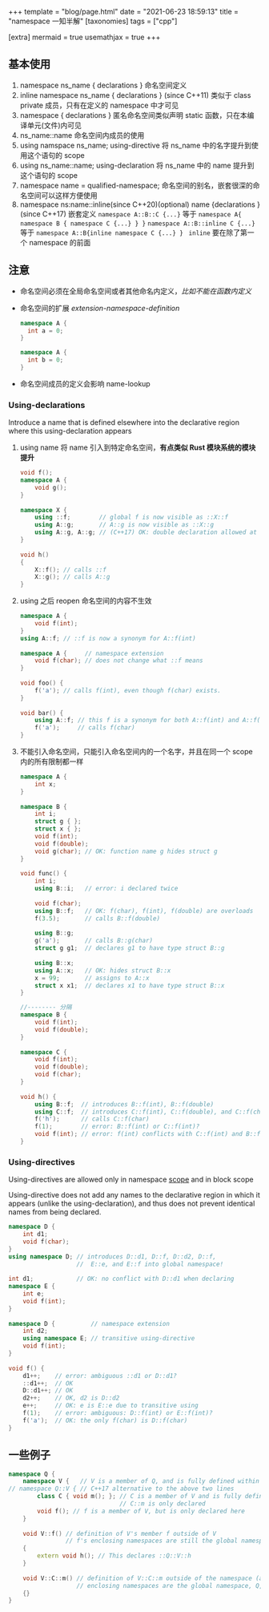 +++
template = "blog/page.html"
date = "2021-06-23 18:59:13"
title = "namespace 一知半解"
[taxonomies]
tags = ["cpp"]

[extra]
mermaid = true
usemathjax = true
+++
<!--
mermaid example:
<div class="mermaid">
    mermaid program
</div>
-->

## 基本使用
1. namespace ns_name { declarations }
命名空间定义
2. inline namespace ns_name { declarations } (since C++11)
类似于 class private 成员，只有在定义的 namespace 中才可见
3. namespace { declarations } 
   匿名命名空间类似声明 static 函数，只在本编译单元(文件)内可见
4. ns_name::name
   命名空间内成员的使用
5. using namspace ns_name;
   using-directive 将 ns_name 中的名字提升到使用这个语句的 scope 
6. using ns_name::name;
   using-declaration 将 ns_name 中的 name 提升到这个语句的 scope
7. namespace name = qualified-namespace;
   命名空间的别名，嵌套很深的命名空间可以这样方便使用
8. namespace ns:name::inline(since C++20)(optional) name {declarations } (since C++17)
   嵌套定义
   `namespace A::B::C {...}` 等于 `namespace A{ namespace B { namespace C {...} } }`
   `namespace A::B::inline C {...}` 等于 `namespace A::B{inline namespace C {...} } `
   `inline` 要在除了第一个 namespace 的前面

## 注意

- 命名空间必须在全局命名空间或者其他命名内定义，*比如不能在函数内定义*

- 命名空间的扩展 *extension-namespace-definition*

  ```cpp
  namespace A {
  	int a = 0;
  }
  
  namespace A {
    int b = 0;
  }
  ```

- 命名空间成员的定义会影响 name-lookup

  

  
### Using-declarations

Introduce a name that is defined elsewhere into the declarative region where this using-declaration appears

1. using name 将 name 引入到特定命名空间，**有点类似 Rust 模块系统的模块提升**

   ```cpp
   void f();
   namespace A {
       void g();
   }
    
   namespace X {
       using ::f;        // global f is now visible as ::X::f
       using A::g;       // A::g is now visible as ::X::g
       using A::g, A::g; // (C++17) OK: double declaration allowed at namespace scope
   }
    
   void h()
   {
       X::f(); // calls ::f
       X::g(); // calls A::g
   }
   ```

2. using 之后 reopen 命名空间的内容不生效

   ```cpp
   namespace A {
       void f(int);
   }
   using A::f; // ::f is now a synonym for A::f(int)
    
   namespace A {     // namespace extension
       void f(char); // does not change what ::f means
   }
    
   void foo() {
       f('a'); // calls f(int), even though f(char) exists.
   }
    
   void bar() {
       using A::f; // this f is a synonym for both A::f(int) and A::f(char)
       f('a');     // calls f(char)
   }
   ```

3. 不能引入命名空间，只能引入命名空间内的一个名字，并且在同一个 scope 内的所有限制都一样

   ```cpp
   namespace A {
       int x;
   }
    
   namespace B {
       int i;
       struct g { };
       struct x { };
       void f(int);
       void f(double);
       void g(char); // OK: function name g hides struct g
   }
    
   void func() {
       int i;
       using B::i;   // error: i declared twice
    
       void f(char);
       using B::f;   // OK: f(char), f(int), f(double) are overloads
       f(3.5);       // calls B::f(double)
    
       using B::g;
       g('a');       // calls B::g(char)
       struct g g1;  // declares g1 to have type struct B::g
    
       using B::x;
       using A::x;   // OK: hides struct B::x
       x = 99;       // assigns to A::x
       struct x x1;  // declares x1 to have type struct B::x
   }
   
   //-------- 分隔
   namespace B {
       void f(int);
       void f(double);
   }
    
   namespace C {
       void f(int);
       void f(double);
       void f(char);
   }
    
   void h() {
       using B::f;  // introduces B::f(int), B::f(double)
       using C::f;  // introduces C::f(int), C::f(double), and C::f(char)
       f('h');      // calls C::f(char)
       f(1);        // error: B::f(int) or C::f(int)?
       void f(int); // error: f(int) conflicts with C::f(int) and B::f(int)
   }
   ```

### Using-directives

Using-directives are allowed only in namespace [scope](https://en.cppreference.com/w/cpp/language/scope) and in block scope

Using-directive does not add any names to the declarative region in which it appears (unlike the using-declaration), and thus does not prevent identical names from being declared.

```cpp
namespace D {
    int d1;
    void f(char);
}
using namespace D; // introduces D::d1, D::f, D::d2, D::f,
                   //  E::e, and E::f into global namespace!
 
int d1;            // OK: no conflict with D::d1 when declaring
namespace E {
    int e;
    void f(int);
}
 
namespace D {          // namespace extension
    int d2;
    using namespace E; // transitive using-directive
    void f(int);
}
 
void f() {
    d1++;    // error: ambiguous ::d1 or D::d1?
    ::d1++;  // OK
    D::d1++; // OK
    d2++;    // OK, d2 is D::d2
    e++;     // OK: e is E::e due to transitive using
    f(1);    // error: ambiguous: D::f(int) or E::f(int)?
    f('a');  // OK: the only f(char) is D::f(char)
}

```





## 一些例子

```cpp
namespace Q {
    namespace V {   // V is a member of Q, and is fully defined within Q
// namespace Q::V { // C++17 alternative to the above two lines
        class C { void m(); }; // C is a member of V and is fully defined within V
                               // C::m is only declared
        void f(); // f is a member of V, but is only declared here
    }
 
    void V::f() // definition of V's member f outside of V
                // f's enclosing namespaces are still the global namespace, Q, and Q::V
    {
        extern void h(); // This declares ::Q::V::h
    }
 
    void V::C::m() // definition of V::C::m outside of the namespace (and the class body)
                   // enclosing namespaces are the global namespace, Q, and Q::V
    {}
}
```

